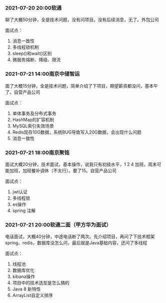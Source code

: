 ### 2021-07-20 20:00软通

聊了大概50分钟，全是技术问题，没有问项目。没有后续消息，无了。外包公司

面试点：

1. 消息一致性
2. 多线程锁机制
3. sleep()和wait()区别
4. 微服务熔断、降级、限流



### 2021-07-21 14:00南京中储智运

面了大概15分钟，全是技术问题，简单介绍了下项目，期望薪资都没问，基本午了。自营产品公司

面试点：

1. 单体事务及分布式事务
2. HashMap的扩容机制
3. MySQL索引失效场景
4. Redis现存10G数据，系统BUG导致写入20G数据，会出现什么问题
5. 消息一致性



### 2021-07-21 18:00南京聚铭

面试大概20分钟，技术面试，基本操作，说我只有初级水平，1 2 4 加班，周末可能加班，加班餐补调休（不太行）。要了15。自营产品公司

面试点：

1. jwt认证
2. 多线程锁
3. es操作
4. spring 注解



### 2021-07-21 20:00软通二面（甲方华为面试）

电话面试，大概40分钟，中途电话断了两次。先介绍项目，再问了下技术框架spring、redis，数据库没怎么问，最后就是Java基础内容，还问了多线程

面试点：

1. 线程池
2. 数据库优化
3. kibana操作
4. 项目中的技术选型是怎么搞的
5. Java 8 新特性
6. ArrayList自定义排序
